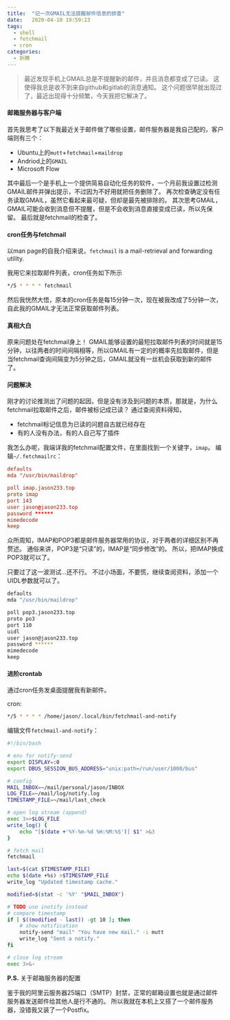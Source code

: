 ```yaml
---
title:  "记一次GMAIL无法提醒邮件信息的排查"
date:   2020-04-10 19:59:23
tags:
  - shell
  - fetchmail
  - cron
categories:
  - 折腾
---
```


> 最近发现手机上GMAIL总是不提醒新的邮件，并且消息都变成了已读。
这使得我总是收不到来自github和gitlab的消息通知。
这个问题很早就出现过了，最近出现得十分频繁，今天我把它解决了。

#### 邮箱服务器与客户端

首先我思考了以下我最近关于邮件做了哪些设置，邮件服务器是我自己配的，客户端则有三个：

- Ubuntu上的`mutt`+`fetchmail`+`maildrop`
- Andriod上的`GMAIL`
- Microsoft Flow

其中最后一个是手机上一个提供简易自动化任务的软件，一个月前我设置过检测GMAIL邮件并弹出提示，不过因为不好用就把任务删除了。
再次检查确定没有任务读取GMAIL，虽然它看起来最可疑，但却是最先被排除的。
其次思考GMAIL，GMAIL可能会收到消息但不提醒，但是不会收到消息直接变成已读，所以先保留。
最后就是fetchmail的检查了。

#### cron任务与fetchmail

以man page的自我介绍来说，`fetchmail`  is  a mail-retrieval and forwarding utility.

我用它来拉取邮件列表，cron任务如下所示
```bash
*/5 * * * * fetchmail
```

然后我恍然大悟，原本的cron任务是每15分钟一次，现在被我改成了5分钟一次，自此我的GMAIL才无法正常获取邮件列表。

#### 真相大白

原来问题处在fetchmail身上！
GMAIL能够设置的最短拉取邮件列表的时间就是15分钟，以往两者的时间间隔相等，所以GMAIL有一定的的概率先拉取邮件，但是当fetchmail查询间隔变为5分钟之后，GMAIL就没有一丝机会获取到新的邮件了。

#### 问题解决

刚才的讨论推测出了问题的起因，但是没有涉及到问题的本质，那就是，为什么fetchmail拉取邮件之后，邮件被标记成已读？
通过查阅资料得知，

- fetchmail标记信息为已读的问题自古就已经存在
- 有的人没有办法，有的人自己写了插件

我怎么办呢，我端详我的fetchmail配置文件，在里面找到一个关键字，`imap`。
编辑`~/.fetchmailrc`：

```conf
defaults
mda "/usr/bin/maildrop"

poll imap.jason233.top
proto imap
port 143
user jason@jason233.top
password ******
mimedecode
keep
```

众所周知，IMAP和POP3都是邮件服务器常用的协议，对于两者的详细区别不再赘述。
通俗来讲，POP3是“只读”的，IMAP是“同步修改”的。
所以，把IMAP换成POP3就可以了。

只要过了这一波测试...还不行。
不过小场面，不要慌，继续查阅资料，添加一个UIDL参数就可以了。

```bash
defaults
mda "/usr/bin/maildrop"

poll pop3.jason233.top
proto po3
port 110
uidl
user jason@jason233.top
password ******
mimedecode
keep
```

#### 进阶crontab

通过cron任务发桌面提醒我有新邮件。

cron:
```bash
*/5 * * * * /home/jason/.local/bin/fetchmail-and-notify
```

编辑文件`fetchmail-and-notify`：

```bash
#!/bin/bash

# env for notify-send
export DISPLAY=:0
export DBUS_SESSION_BUS_ADDRESS="unix:path=/run/user/1000/bus"

# config
MAIL_INBOX=~/mail/personal/jason/INBOX
LOG_FILE=~/mail/log/notify.log
TIMESTAMP_FILE=~/mail/last_check

# open log stream (append)
exec 3>>$LOG_FILE
write_log() {
    echo "[$(date +'%Y-%m-%d %H:%M:%S')] $1" >&3
}

# fetch mail
fetchmail

last=$(cat $TIMESTAMP_FILE)
echo $(date +%s) >$TIMESTAMP_FILE
write_log "Updated timestamp cache."

modified=$(stat -c '%Y' "$MAIL_INBOX")

# TODO use inotify instead
# compare timestamp
if [ $((modified - last)) -gt 10 ]; then
    # show notification
    notify-send "mail" "You have new mail." -i mutt
    write_log "Sent a notify."
fi

# close log stream
exec 3>&-
```

**P.S.** 关于邮箱服务器的配置

鉴于我的阿里云服务器25端口（SMTP）封禁，正常的邮箱设置也就是通过邮件服务器发送邮件给其他人是行不通的。
所以我就在本机上又搭了一个邮件服务器，没错我又装了一个Postfix。